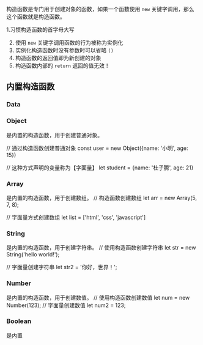 构造函数是专门用于创建对象的函数，如果一个函数使用 `new` 关键字调用，那么这个函数就是构造函数。

1.习惯构造函数的首字母大写

2. 使用 `new` 关键字调用函数的行为被称为实例化
3. 实例化构造函数时没有参数时可以省略 `()`
4. 构造函数的返回值即为新创建的对象
5. 构造函数内部的 `return` 返回的值无效！

## 内置构造函数

### Data

### Object

是内置的构造函数，用于创建普通对象。

// 通过构造函数创建普通对象
const user = new Object({name: '小明', age: 15})

// 这种方式声明的变量称为【字面量】
let student = {name: '杜子腾', age: 21}

### Array

是内置的构造函数，用于创建数组。
// 构造函数创建数组
let arr = new Array(5, 7, 8);

// 字面量方式创建数组
let list = ['html', 'css', 'javascript']

### String

是内置的构造函数，用于创建字符串。
// 使用构造函数创建字符串
let str = new String('hello world!');

// 字面量创建字符串
let str2 = '你好，世界！';

### Number

是内置的构造函数，用于创建数值。
// 使用构造函数创建数值
let num = new Number(123);
// 字面量创建数值
let num2 = 123;

### Boolean

是内置
